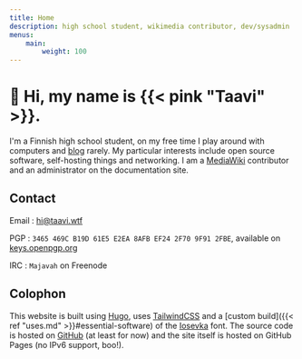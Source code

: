 ```yaml
---
title: Home
description: high school student, wikimedia contributor, dev/sysadmin
menus:
    main:
        weight: 100
---
```


# 👋 Hi, my name is {{< pink "Taavi" >}}.

I'm a Finnish high school student, on my free time I play around with computers and [blog](/posts) rarely.
My particular interests include open source software, self-hosting things and networking.
I am a [MediaWiki](https://www.mediawiki.org/wiki/MediaWiki) contributor and an administrator on the documentation site.

## Contact

Email
: [hi@taavi.wtf](mailto:hi@taavi.wtf)

PGP
: `3465 469C B19D 61E5 E2EA 8AFB EF24 2F70 9F91 2FBE`, available on [keys.openpgp.org](https://keys.openpgp.org/vks/v1/by-fingerprint/3465469CB19D61E5E2EA8AFBEF242F709F912FBE)

IRC
: `Majavah` on Freenode

## Colophon

This website is built using [Hugo](https://gohugo.io), uses [TailwindCSS](https://tailwindcss.com) and a [custom build]({{< ref "uses.md" >}}#essential-software) of the [Iosevka](https://typeof.net/Iosevka) font. The source code is hosted on [GitHub](https://github.com/supertassu/taaviwtf) (at least for now) and the site itself is hosted on GitHub Pages (no IPv6 support, boo!).

